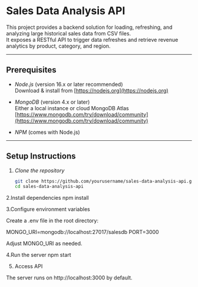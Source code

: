# Sales Data Analysis API

This project provides a backend solution for loading, refreshing, and analyzing large historical sales data from CSV files.  
It exposes a RESTful API to trigger data refreshes and retrieve revenue analytics by product, category, and region.

---

## Prerequisites

- *Node.js* (version 16.x or later recommended)  
  Download & install from [https://nodejs.org](https://nodejs.org)  

- *MongoDB* (version 4.x or later)  
  Either a local instance or cloud MongoDB Atlas  
  [https://www.mongodb.com/try/download/community](https://www.mongodb.com/try/download/community)  

- *NPM* (comes with Node.js)  

---

## Setup Instructions

1. *Clone the repository*

   ```bash
   git clone https://github.com/yourusername/sales-data-analysis-api.git
   cd sales-data-analysis-api

2.Install dependencies
npm install

3.Configure environment variables

Create a .env file in the root directory:

MONGO_URI=mongodb://localhost:27017/salesdb
PORT=3000

Adjust MONGO_URI as needed.

4.Run the server
npm start


5. Access API

The server runs on http://localhost:3000 by default.
